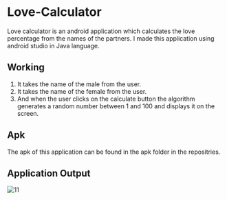 # Love-Calculator
Love calculator is an android application which calculates the love percentage from the names of the partners. I made this application using android studio in Java language.
## Working
1. It takes the name of the male from the user.
2. It takes the name of the female from the user.
3. And when the user clicks on the calculate button the algorithm generates a random number between 1 and 100 and displays it on the screen.
## Apk
The apk of this application can be found in the apk folder in the repositries.
## Application Output
![11](https://user-images.githubusercontent.com/70836668/92999683-8cf80d00-f540-11ea-9cb7-78a3fc155bce.png)
